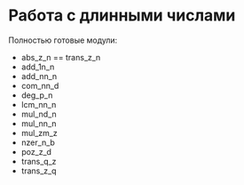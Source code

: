 Работа с длинными числами
=========================

Полностью готовые модули:

* abs_z_n == trans_z_n
* add_1n_n
* add_nn_n
* com_nn_d
* deg_p_n
* lcm_nn_n
* mul_nd_n
* mul_nn_n
* mul_zm_z
* nzer_n_b
* poz_z_d
* trans_q_z
* trans_z_q
